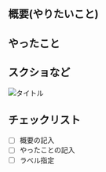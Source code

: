 ## 概要(やりたいこと)
## やったこと
## スクショなど
![タイトル](http://drive.google.com/uc?export=view&id={id名} "GoogleDrive画像")
## チェックリスト
- [ ] 概要の記入
- [ ] やったことの記入
- [ ] ラベル指定
